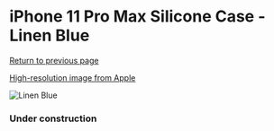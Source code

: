 # iPhone 11 Pro Max Silicone Case - Linen Blue

[Return to previous page](/iphone_11)

[High-resolution image from Apple](https://store.storeimages.cdn-apple.com/8756/as-images.apple.com/is/MY122?wid=4500&hei=4500&fmt=png)

<div style="width: 384px"><img src="/everypreview/MY122.png" alt="Linen Blue"></div>

### Under construction
